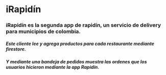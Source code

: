 # iRapidín

### iRapidín es la segunda app de rapidín, un servicio de delivery para municipios de colombia.
##### Este cliente lee y agrega productos para cada restaurante mediante firestore.
##### Y mediante una bandeja de pedidos muestra las ordenes que los usuarios hicieron mediante la app Rapidín.